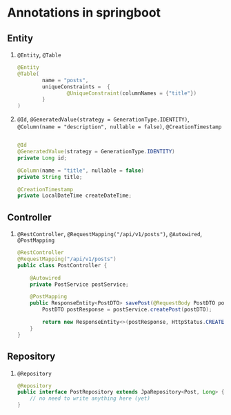 # Annotations in springboot
## Entity
1. `@Entity`, `@Table`
    ```java
    @Entity
    @Table(
            name = "posts",
            uniqueConstraints =  {
                    @UniqueConstraint(columnNames = {"title"})
            }
    )
    ```
2. `@Id`, `@GeneratedValue(strategy = GenerationType.IDENTITY)`, `@Column(name = "description", nullable = false)`, `@CreationTimestamp`
    ```java
    
    @Id
    @GeneratedValue(strategy = GenerationType.IDENTITY)
    private Long id;
    
    @Column(name = "title", nullable = false)
    private String title;
    
    @CreationTimestamp
    private LocalDateTime createDateTime;
    ```
## Controller
1. `@RestController`, `@RequestMapping("/api/v1/posts")`, `@Autowired`, `@PostMapping`
    ```java
    @RestController
    @RequestMapping("/api/v1/posts")
    public class PostController {
    
        @Autowired
        private PostService postService;
    
        @PostMapping
        public ResponseEntity<PostDTO> savePost(@RequestBody PostDTO postDTO) {
            PostDTO postResponse = postService.createPost(postDTO);
    
            return new ResponseEntity<>(postResponse, HttpStatus.CREATED);
        }
    }
    ```
## Repository
1. `@Repository`
    ```java
    @Repository
    public interface PostRepository extends JpaRepository<Post, Long> {
        // no need to write anything here (yet)
    }
    ```